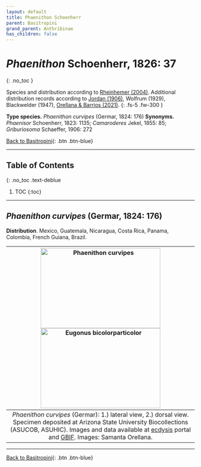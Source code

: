 ```yaml
---
layout: default
title: Phaenithon Schoenherr
parent: Basitropini
grand_parent: Anthribinae
has_children: false
---
```



# _Phaenithon_ Schoenherr, 1826: 37
{: .no_toc }

Species and distribution according to [Rheinhemer (2004)](https://www.zobodat.at/pdf/Mitt-Ent-Ver-Stuttgart_39_2004_0001-0244.pdf). Additional distribution records according to [Jordan (1906)](https://www.biodiversitylibrary.org/item/14611#page/363/mode/1up), Wolfrum (1929), Blackwelder (1947), [Orellana & Barrios (2021)](https://www.researchgate.net/publication/348416935_Catalogue_of_the_Anthribidae_Coleoptera_Curculionoidea_of_Panama_including_new_country_records_and_a_key_to_genera).
{: .fs-5 .fw-300 }

**Type species.** _Phaenithon curvipes_ (Germar, 1824: 176)
**Synonyms.** _Phaenisor_ Schoenherr, 1823: 1135; _Camaroderes_ Jekel, 1855: 85; _Griburiosoma_ Schaeffer, 1906: 272

[Back to Basitropini](https://anthribidae.github.io/anthribidae/anthribinae/basitropini/basitropini/){: .btn .btn-blue}

---

## Table of Contents
{: .no_toc .text-deblue


1. TOC
{:toc}

---

## _Phaenithon curvipes_ (Germar, 1824: 176)

**Distribution**. Mexico, Guatemala, Nicaragua, Costa Rica, Panama, Colombia, French Guiana, Brazil.

|[<img src="https://serv.biokic.asu.edu/imglib/ecdysis/ASU_ASUCOB/ASUCOB0014/ASUCOB0014482_lateral_edited_1627430202.jpg" alt="Phaenithon curvipes"  width="320" height="213.4">](https://serv.biokic.asu.edu/ecdysis/collections/individual/index.php?occid=616665) [<img src="https://serv.biokic.asu.edu/imglib/ecdysis/ASU_ASUCOB/ASUCOB0014/ASUCOB0014482_dorsal_edited_1627430805.jpg" alt="Eugonus bicolorparticolor" width="320" height="213.4">](https://serv.biokic.asu.edu/ecdysis/collections/individual/index.php?occid=616665)|
|:--:| 
|_Phaenithon curvipes_ (Germar): 1.) lateral view, 2.) dorsal view. Specimen deposited at Arizona State University Biocollections (ASUCOB, ASUHIC). Images and data available at [ecdysis](https://serv.biokic.asu.edu/ecdysis/index.php) portal and [GBIF](gbif.org). Images: Samanta Orellana.|

---

[Back to Basitropini](https://anthribidae.github.io/anthribidae/anthribinae/basitropini/basitropini/){: .btn .btn-blue}
